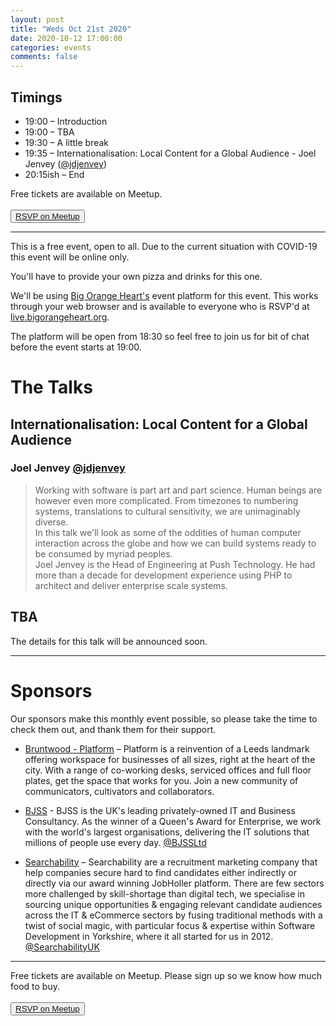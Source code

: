 ```yaml
---
layout: post
title: "Weds Oct 21st 2020"
date: 2020-10-12 17:00:00
categories: events
comments: false
---
```


## Timings

* 19:00 – Introduction
* 19:00 – TBA
* 19:30 – A little break
* 19:35 – Internationalisation: Local Content for a Global Audience - Joel Jenvey ([@jdjenvey](https://www.twitter.com/jdjenvey))
* 20:15ish – End

Free tickets are available on Meetup.  
<br><button>[RSVP on Meetup](https://www.meetup.com/leedsphp/events/273884492/)</button>

<hr/>

This is a free event, open to all. Due to the current situation with COVID-19 this event will be online only.

You'll have to provide your own pizza and drinks for this one.

We'll be using [Big Orange Heart's](https://www.bigorangeheart.org) event platform for this event. This works through your web browser and is available to everyone who is RSVP'd at [live.bigorangeheart.org](https://live.bigorangeheart.org/).

The platform will be open from 18:30 so feel free to join us for bit of chat before the event starts at 19:00.

# The Talks

## Internationalisation: Local Content for a Global Audience

### Joel Jenvey [@jdjenvey](https://www.twitter.com/jdjenvey)
> Working with software is part art and part science. Human beings are however even more complicated. From timezones to numbering systems, translations to cultural sensitivity, we are unimaginably diverse.  
> In this talk we'll look as some of the oddities of human computer interaction across the globe and how we can build systems ready to be consumed by myriad peoples.  
> Joel Jenvey is the Head of Engineering at Push Technology. He had more than a decade for development experience using PHP to architect and deliver enterprise scale systems.

## TBA

The details for this talk will be announced soon.

<hr/>

# Sponsors

Our sponsors make this monthly event possible, so please take the time to check them out, and thank them for their support.

* [Bruntwood - Platform](https://bruntwood.co.uk/our-locations/leeds/platform/) – Platform is a reinvention of a Leeds landmark offering workspace for businesses of all sizes, right at the heart of the city. With a range of co-working desks, serviced offices and full floor plates, get the space that works for you. Join a new community of communicators, cultivators and collaborators.

* [BJSS](https://www.bjss.com) - BJSS is the UK's leading privately-owned IT and Business Consultancy. As the winner of a Queen's Award for Enterprise, we work with the world's largest organisations, delivering the IT solutions that millions of people use every day. [@BJSSLtd](https://twitter.com/BJSSLtd)

* [Searchability](https://searchability.co.uk/) – Searchability are a recruitment marketing company that help companies secure hard to find candidates either indirectly or directly via our award winning JobHoller platform. There are few sectors more challenged by skill-shortage than digital tech, we specialise in sourcing unique opportunities & engaging relevant candidate audiences across the IT & eCommerce sectors by fusing traditional methods with a twist of social magic, with particular focus & expertise within Software Development in Yorkshire, where it all started for us in 2012. [@SearchabilityUK](https://twitter.com/SearchabilityUK)

<hr/>

Free tickets are available on Meetup. Please sign up so we know how much food to buy.  
<br><button>[RSVP on Meetup](https://www.meetup.com/leedsphp/events/273884492/)</button>
